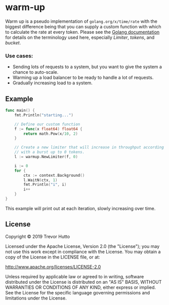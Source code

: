 # warm-up

Warm up is a pseudo implementation of `golang.org/x/time/rate` with the biggest difference being that you can supply a
custom function with which to calculate the rate at every token. Please see the [Golang documentation](https://godoc.org/golang.org/x/time/rate) for details on the
terminology used here, especially _Limiter_, _tokens_, and _bucket_.

### Use cases:
- Sending lots of requests to a system, but you want to give the system a chance to auto-scale.
- Warming up a load balancer to be ready to handle a lot of requests.
- Gradually increasing load to a system.

## Example
```go
func main() {
	fmt.Println("starting...")

	// Define our custom function
	f := func(x float64) float64 {
		return math.Pow(x/10, 2)
	}

	// Create a new limiter that will increase in throughput according to (x/10)^2,
	// with a burst up to 0 tokens.
	l := warmup.NewLimiter(f, 0)

	i := 0
	for {
		ctx := context.Background()
		l.WaitN(ctx, 1)
		fmt.Println("i", i)
		i++
	}
}
```

This example will print out at each iteration, slowly increasing over time.

## License

Copyright © 2019 Trevor Hutto

Licensed under the Apache License, Version 2.0 (the "License"); you may not use this work except in compliance with the License. You may obtain a copy of the License in the LICENSE file, or at:

http://www.apache.org/licenses/LICENSE-2.0

Unless required by applicable law or agreed to in writing, software distributed under the License is distributed on an "AS IS" BASIS, WITHOUT WARRANTIES OR CONDITIONS OF ANY KIND, either express or implied. See the License for the specific language governing permissions and limitations under the License.